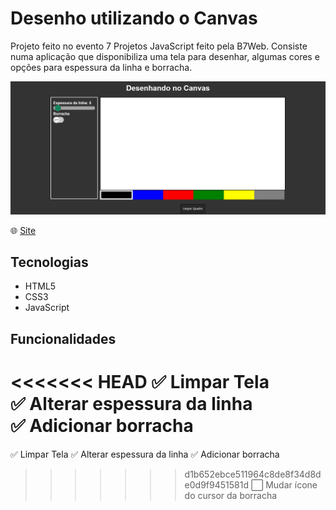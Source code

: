 # Desenho utilizando o Canvas
Projeto feito no evento 7 Projetos JavaScript feito pela B7Web. Consiste numa aplicação que disponibiliza uma tela para desenhar, algumas cores e opções para espessura da linha e borracha.

![](./screenshot.png)

:globe_with_meridians: [Site](https://caducoder.github.io/desenhando-no-canvas/)

## Tecnologias
- HTML5
- CSS3
- JavaScript


## Funcionalidades
<<<<<<< HEAD
 :white_check_mark: Limpar Tela <br/>
 :white_check_mark: Alterar espessura da linha <br/>
 :white_check_mark: Adicionar borracha <br/>
=======
 :white_check_mark: Limpar Tela
 :white_check_mark: Alterar espessura da linha
 :white_check_mark: Adicionar borracha
>>>>>>> d1b652ebce511964c8de8f34d8de0d9f9451581d
:white_large_square: Mudar ícone do cursor da borracha